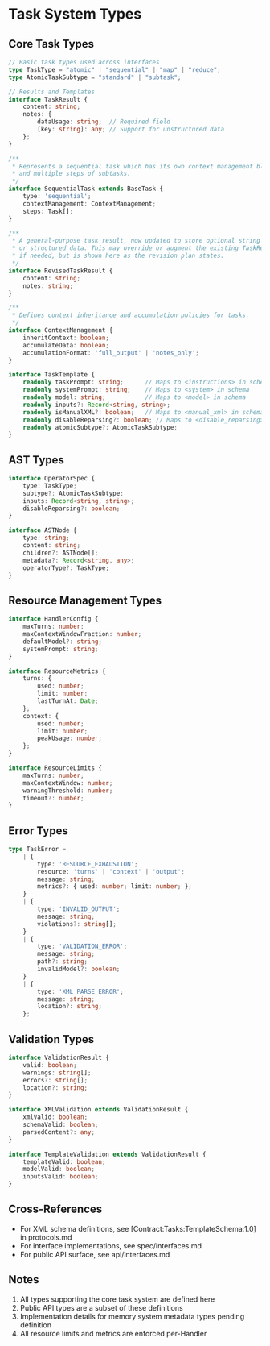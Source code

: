 # Task System Types

## Core Task Types
```typescript
// Basic task types used across interfaces
type TaskType = "atomic" | "sequential" | "map" | "reduce";
type AtomicTaskSubtype = "standard" | "subtask";

// Results and Templates
interface TaskResult {
    content: string;
    notes: {
        dataUsage: string;  // Required field
        [key: string]: any; // Support for unstructured data
    };
}

/**
 * Represents a sequential task which has its own context management block
 * and multiple steps of subtasks.
 */
interface SequentialTask extends BaseTask {
    type: 'sequential';
    contextManagement: ContextManagement;
    steps: Task[];
}

/**
 * A general-purpose task result, now updated to store optional string notes
 * or structured data. This may override or augment the existing TaskResult
 * if needed, but is shown here as the revision plan states.
 */
interface RevisedTaskResult {
    content: string;
    notes: string;
}

/**
 * Defines context inheritance and accumulation policies for tasks.
 */
interface ContextManagement {
    inheritContext: boolean;
    accumulateData: boolean;
    accumulationFormat: 'full_output' | 'notes_only';
}

interface TaskTemplate {
    readonly taskPrompt: string;      // Maps to <instructions> in schema
    readonly systemPrompt: string;    // Maps to <system> in schema
    readonly model: string;           // Maps to <model> in schema
    readonly inputs?: Record<string, string>;
    readonly isManualXML?: boolean;   // Maps to <manual_xml> in schema
    readonly disableReparsing?: boolean; // Maps to <disable_reparsing> in schema
    readonly atomicSubtype?: AtomicTaskSubtype;
}
```

## AST Types
```typescript
interface OperatorSpec {
    type: TaskType;
    subtype?: AtomicTaskSubtype;
    inputs: Record<string, string>;
    disableReparsing?: boolean;
}

interface ASTNode {
    type: string;
    content: string;
    children?: ASTNode[];
    metadata?: Record<string, any>;
    operatorType?: TaskType;
}
```

## Resource Management Types
```typescript
interface HandlerConfig {
    maxTurns: number;
    maxContextWindowFraction: number;
    defaultModel?: string;
    systemPrompt: string;
}

interface ResourceMetrics {
    turns: {
        used: number;
        limit: number;
        lastTurnAt: Date;
    };
    context: {
        used: number;
        limit: number;
        peakUsage: number;
    };
}

interface ResourceLimits {
    maxTurns: number;
    maxContextWindow: number;
    warningThreshold: number;
    timeout?: number;
}
```


## Error Types
```typescript
type TaskError = 
    | { 
        type: 'RESOURCE_EXHAUSTION';
        resource: 'turns' | 'context' | 'output';
        message: string;
        metrics?: { used: number; limit: number; };
    }
    | { 
        type: 'INVALID_OUTPUT';
        message: string;
        violations?: string[];
    }
    | { 
        type: 'VALIDATION_ERROR';
        message: string;
        path?: string;
        invalidModel?: boolean;
    }
    | { 
        type: 'XML_PARSE_ERROR';
        message: string;
        location?: string;
    };
```

## Validation Types
```typescript
interface ValidationResult {
    valid: boolean;
    warnings: string[];
    errors?: string[];
    location?: string;
}

interface XMLValidation extends ValidationResult {
    xmlValid: boolean;
    schemaValid: boolean;
    parsedContent?: any;
}

interface TemplateValidation extends ValidationResult {
    templateValid: boolean;
    modelValid: boolean;
    inputsValid: boolean;
}
```

## Cross-References
- For XML schema definitions, see [Contract:Tasks:TemplateSchema:1.0] in protocols.md
- For interface implementations, see spec/interfaces.md
- For public API surface, see api/interfaces.md

## Notes
1. All types supporting the core task system are defined here
2. Public API types are a subset of these definitions
3. Implementation details for memory system metadata types pending definition
4. All resource limits and metrics are enforced per-Handler
